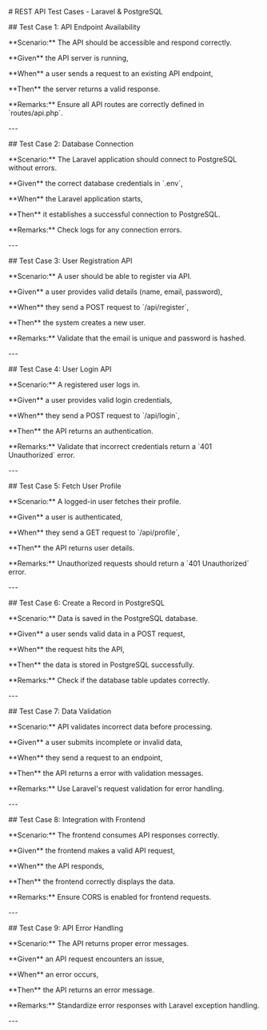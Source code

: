 \# REST API Test Cases - Laravel & PostgreSQL

\## Test Case 1: API Endpoint Availability

\*\*Scenario:\*\* The API should be accessible and respond correctly.

\*\*Given\*\* the API server is running,

\*\*When\*\* a user sends a request to an existing API endpoint,

\*\*Then\*\* the server returns a valid response.

\*\*Remarks:\*\* Ensure all API routes are correctly defined in
\`routes/api.php\`.

\-\--

\## Test Case 2: Database Connection

\*\*Scenario:\*\* The Laravel application should connect to PostgreSQL
without errors.

\*\*Given\*\* the correct database credentials in \`.env\`,

\*\*When\*\* the Laravel application starts,

\*\*Then\*\* it establishes a successful connection to PostgreSQL.

\*\*Remarks:\*\* Check logs for any connection errors.

\-\--

\## Test Case 3: User Registration API

\*\*Scenario:\*\* A user should be able to register via API.

\*\*Given\*\* a user provides valid details (name, email, password),

\*\*When\*\* they send a POST request to \`/api/register\`,

\*\*Then\*\* the system creates a new user.

\*\*Remarks:\*\* Validate that the email is unique and password is
hashed.

\-\--

\## Test Case 4: User Login API

\*\*Scenario:\*\* A registered user logs in.

\*\*Given\*\* a user provides valid login credentials,

\*\*When\*\* they send a POST request to \`/api/login\`,

\*\*Then\*\* the API returns an authentication.

\*\*Remarks:\*\* Validate that incorrect credentials return a \`401
Unauthorized\` error.

\-\--

\## Test Case 5: Fetch User Profile

\*\*Scenario:\*\* A logged-in user fetches their
profile.

\*\*Given\*\* a user is authenticated,

\*\*When\*\* they send a GET request to \`/api/profile\`,

\*\*Then\*\* the API returns user details.

\*\*Remarks:\*\* Unauthorized requests should return a \`401
Unauthorized\` error.

\-\--

\## Test Case 6: Create a Record in PostgreSQL

\*\*Scenario:\*\* Data is saved in the PostgreSQL database.

\*\*Given\*\* a user sends valid data in a POST request,

\*\*When\*\* the request hits the API,

\*\*Then\*\* the data is stored in PostgreSQL successfully.

\*\*Remarks:\*\* Check if the database table updates correctly.

\-\--

\## Test Case 7: Data Validation

\*\*Scenario:\*\* API validates incorrect data before processing.

\*\*Given\*\* a user submits incomplete or invalid data,

\*\*When\*\* they send a request to an endpoint,

\*\*Then\*\* the API returns a error with validation messages.

\*\*Remarks:\*\* Use Laravel's request validation for error handling.

\-\--

\## Test Case 8: Integration with Frontend

\*\*Scenario:\*\* The frontend consumes API responses
correctly.

\*\*Given\*\* the frontend makes a valid API request,

\*\*When\*\* the API responds,

\*\*Then\*\* the frontend correctly displays the data.

\*\*Remarks:\*\* Ensure CORS is enabled for frontend requests.

\-\--

\## Test Case 9: API Error Handling

\*\*Scenario:\*\* The API returns proper error messages.

\*\*Given\*\* an API request encounters an issue,

\*\*When\*\* an error occurs,

\*\*Then\*\* the API returns an error message.

\*\*Remarks:\*\* Standardize error responses with Laravel exception
handling.

\-\--



